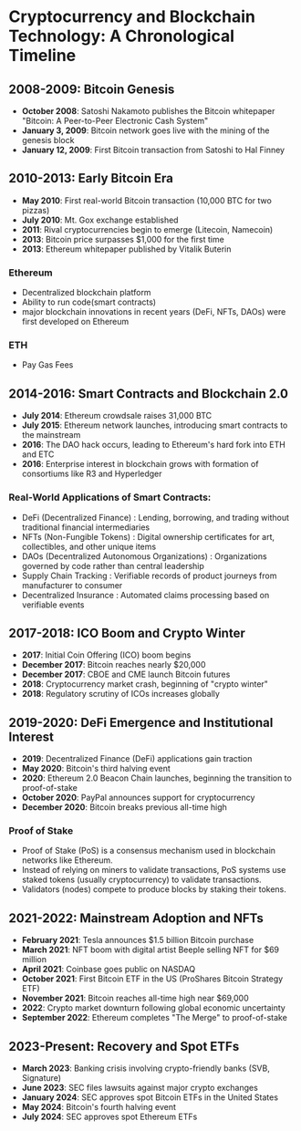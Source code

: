 # Cryptocurrency and Blockchain Technology: A Chronological Timeline

## 2008-2009: Bitcoin Genesis
- **October 2008**: Satoshi Nakamoto publishes the Bitcoin whitepaper "Bitcoin: A Peer-to-Peer Electronic Cash System"
- **January 3, 2009**: Bitcoin network goes live with the mining of the genesis block
- **January 12, 2009**: First Bitcoin transaction from Satoshi to Hal Finney

## 2010-2013: Early Bitcoin Era
- **May 2010**: First real-world Bitcoin transaction (10,000 BTC for two pizzas)
- **July 2010**: Mt. Gox exchange established
- **2011**: Rival cryptocurrencies begin to emerge (Litecoin, Namecoin)
- **2013**: Bitcoin price surpasses $1,000 for the first time
- **2013**: Ethereum whitepaper published by Vitalik Buterin
### Ethereum
* Decentralized blockchain platform
* Ability to run code(smart contracts)
* major blockchain innovations in recent years (DeFi, NFTs, DAOs) were first developed on Ethereum

### ETH
* Pay Gas Fees
## 2014-2016: Smart Contracts and Blockchain 2.0
- **July 2014**: Ethereum crowdsale raises 31,000 BTC
- **July 2015**: Ethereum network launches, introducing smart contracts to the mainstream
- **2016**: The DAO hack occurs, leading to Ethereum's hard fork into ETH and ETC
- **2016**: Enterprise interest in blockchain grows with formation of consortiums like R3 and Hyperledger

### Real-World Applications of Smart Contracts:
- DeFi (Decentralized Finance) : Lending, borrowing, and trading without traditional financial intermediaries
- NFTs (Non-Fungible Tokens) : Digital ownership certificates for art, collectibles, and other unique items
- DAOs (Decentralized Autonomous Organizations) : Organizations governed by code rather than central leadership
- Supply Chain Tracking : Verifiable records of product journeys from manufacturer to consumer
- Decentralized Insurance : Automated claims processing based on verifiable events

## 2017-2018: ICO Boom and Crypto Winter
- **2017**: Initial Coin Offering (ICO) boom begins
- **December 2017**: Bitcoin reaches nearly $20,000
- **December 2017**: CBOE and CME launch Bitcoin futures
- **2018**: Cryptocurrency market crash, beginning of "crypto winter"
- **2018**: Regulatory scrutiny of ICOs increases globally

## 2019-2020: DeFi Emergence and Institutional Interest
- **2019**: Decentralized Finance (DeFi) applications gain traction
- **May 2020**: Bitcoin's third halving event
- **2020**: Ethereum 2.0 Beacon Chain launches, beginning the transition to proof-of-stake
- **October 2020**: PayPal announces support for cryptocurrency
- **December 2020**: Bitcoin breaks previous all-time high
### Proof of Stake
* Proof of Stake (PoS) is a consensus mechanism used in blockchain networks like Ethereum.
* Instead of relying on miners to validate transactions, PoS systems use staked tokens (usually cryptocurrency) to validate transactions.
* Validators (nodes) compete to produce blocks by staking their tokens.
## 2021-2022: Mainstream Adoption and NFTs
- **February 2021**: Tesla announces $1.5 billion Bitcoin purchase
- **March 2021**: NFT boom with digital artist Beeple selling NFT for $69 million
- **April 2021**: Coinbase goes public on NASDAQ
- **October 2021**: First Bitcoin ETF in the US (ProShares Bitcoin Strategy ETF)
- **November 2021**: Bitcoin reaches all-time high near $69,000
- **2022**: Crypto market downturn following global economic uncertainty
- **September 2022**: Ethereum completes "The Merge" to proof-of-stake

## 2023-Present: Recovery and Spot ETFs
- **March 2023**: Banking crisis involving crypto-friendly banks (SVB, Signature)
- **June 2023**: SEC files lawsuits against major crypto exchanges
- **January 2024**: SEC approves spot Bitcoin ETFs in the United States
- **May 2024**: Bitcoin's fourth halving event
- **July 2024**: SEC approves spot Ethereum ETFs